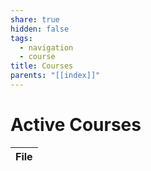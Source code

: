 ```yaml
---
share: true
hidden: false
tags:
  - navigation
  - course
title: Courses
parents: "[[index]]"
---
```


# Active Courses

| File |
| ---- |

